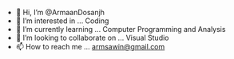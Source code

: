 - 👋 Hi, I’m @ArmaanDosanjh
- 👀 I’m interested in ... Coding
- 🌱 I’m currently learning ... Computer Programming and Analysis
- 💞️ I’m looking to collaborate on ... Visual Studio
- 📫 How to reach me ... armsawin@gmail.com

<!---
ArmaanDosanjh/ArmaanDosanjh is a ✨ special ✨ repository because its `README.md` (this file) appears on your GitHub profile.
You can click the Preview link to take a look at your changes.
--->
